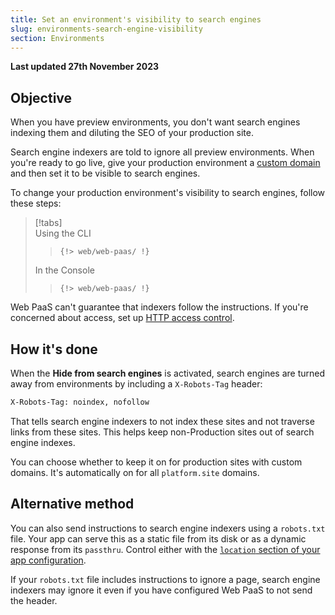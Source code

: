 ```yaml
---
title: Set an environment's visibility to search engines
slug: environments-search-engine-visibility
section: Environments
---
```


**Last updated 27th November 2023**



## Objective  

When you have preview environments,
you don't want search engines indexing them and diluting the SEO of your production site.

Search engine indexers are told to ignore all preview environments.
When you're ready to go live, give your production environment a [custom domain](../environments-domains/steps)
and then set it to be visible to search engines.

To change your production environment's visibility to search engines, follow these steps:

> [!tabs]      
> Using the CLI     
>> ```      
>> {!> web/web-paas/ !}  
>> ```     
> In the Console     
>> ```      
>> {!> web/web-paas/ !}  
>> ```     

Web PaaS can't guarantee that indexers follow the instructions.
If you're concerned about access, set up [HTTP access control](../.././.-http-access-control).

## How it's done

When the **Hide from search engines** is activated,
search engines are turned away from environments by including a `X-Robots-Tag` header:

```txt
X-Robots-Tag: noindex, nofollow
```

That tells search engine indexers to not index these sites and not traverse links from these sites.
This helps keep non-Production sites out of search engine indexes.

You can choose whether to keep it on for production sites with custom domains.
It's automatically on for all `platform.site` domains.

## Alternative method

You can also send instructions to search engine indexers using a `robots.txt` file.
Your app can serve this as a static file from its disk or as a dynamic response from its `passthru`.
Control either with the [`location` section of your app configuration](../create-apps/app-reference.md#locations).

If your `robots.txt` file includes instructions to ignore a page,
search engine indexers may ignore it even if you have configured Web PaaS to not send the header.
